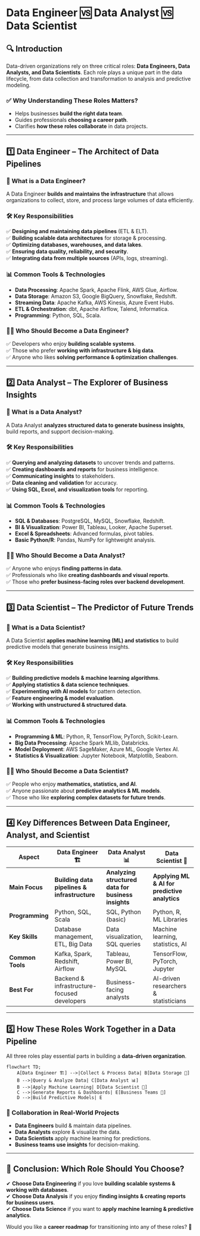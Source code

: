 # **Data Engineer 🆚 Data Analyst 🆚 Data Scientist**

## **🔍 Introduction**

Data-driven organizations rely on three critical roles: **Data Engineers, Data Analysts, and Data Scientists**. Each role plays a unique part in the data lifecycle, from data collection and transformation to analysis and predictive modeling.

### **✅ Why Understanding These Roles Matters?**

- Helps businesses **build the right data team**.
- Guides professionals **choosing a career path**.
- Clarifies **how these roles collaborate** in data projects.

---

## **1️⃣ Data Engineer – The Architect of Data Pipelines**

### **📌 What is a Data Engineer?**

A Data Engineer **builds and maintains the infrastructure** that allows organizations to collect, store, and process large volumes of data efficiently.

### **🛠 Key Responsibilities**

✅ **Designing and maintaining data pipelines** (ETL & ELT).  
✅ **Building scalable data architectures** for storage & processing.  
✅ **Optimizing databases, warehouses, and data lakes**.  
✅ **Ensuring data quality, reliability, and security**.  
✅ **Integrating data from multiple sources** (APIs, logs, streaming).

### **📊 Common Tools & Technologies**

- **Data Processing**: Apache Spark, Apache Flink, AWS Glue, Airflow.
- **Data Storage**: Amazon S3, Google BigQuery, Snowflake, Redshift.
- **Streaming Data**: Apache Kafka, AWS Kinesis, Azure Event Hubs.
- **ETL & Orchestration**: dbt, Apache Airflow, Talend, Informatica.
- **Programming**: Python, SQL, Scala.

### **🧑‍💼 Who Should Become a Data Engineer?**

✅ Developers who enjoy **building scalable systems**.  
✅ Those who prefer **working with infrastructure & big data**.  
✅ Anyone who likes **solving performance & optimization challenges**.

---

## **2️⃣ Data Analyst – The Explorer of Business Insights**

### **📌 What is a Data Analyst?**

A Data Analyst **analyzes structured data to generate business insights**, build reports, and support decision-making.

### **🛠 Key Responsibilities**

✅ **Querying and analyzing datasets** to uncover trends and patterns.  
✅ **Creating dashboards and reports** for business intelligence.  
✅ **Communicating insights** to stakeholders.  
✅ **Data cleaning and validation** for accuracy.  
✅ **Using SQL, Excel, and visualization tools** for reporting.

### **📊 Common Tools & Technologies**

- **SQL & Databases**: PostgreSQL, MySQL, Snowflake, Redshift.
- **BI & Visualization**: Power BI, Tableau, Looker, Apache Superset.
- **Excel & Spreadsheets**: Advanced formulas, pivot tables.
- **Basic Python/R**: Pandas, NumPy for lightweight analysis.

### **🧑‍💼 Who Should Become a Data Analyst?**

✅ Anyone who enjoys **finding patterns in data**.  
✅ Professionals who like **creating dashboards and visual reports**.  
✅ Those who **prefer business-facing roles over backend development**.

---

## **3️⃣ Data Scientist – The Predictor of Future Trends**

### **📌 What is a Data Scientist?**

A Data Scientist **applies machine learning (ML) and statistics** to build predictive models that generate business insights.

### **🛠 Key Responsibilities**

✅ **Building predictive models & machine learning algorithms**.  
✅ **Applying statistics & data science techniques**.  
✅ **Experimenting with AI models** for pattern detection.  
✅ **Feature engineering & model evaluation**.  
✅ **Working with unstructured & structured data**.

### **📊 Common Tools & Technologies**

- **Programming & ML**: Python, R, TensorFlow, PyTorch, Scikit-Learn.
- **Big Data Processing**: Apache Spark MLlib, Databricks.
- **Model Deployment**: AWS SageMaker, Azure ML, Google Vertex AI.
- **Statistics & Visualization**: Jupyter Notebook, Matplotlib, Seaborn.

### **🧑‍💼 Who Should Become a Data Scientist?**

✅ People who enjoy **mathematics, statistics, and AI**.  
✅ Anyone passionate about **predictive analytics & ML models**.  
✅ Those who like **exploring complex datasets for future trends**.

---

## **4️⃣ Key Differences Between Data Engineer, Analyst, and Scientist**

| **Aspect**       | **Data Engineer** 🏗️                         | **Data Analyst** 📊                                 | **Data Scientist** 🔬                         |
| ---------------- | -------------------------------------------- | --------------------------------------------------- | --------------------------------------------- |
| **Main Focus**   | **Building data pipelines & infrastructure** | **Analyzing structured data for business insights** | **Applying ML & AI for predictive analytics** |
| **Programming**  | Python, SQL, Scala                           | SQL, Python (basic)                                 | Python, R, ML Libraries                       |
| **Key Skills**   | Database management, ETL, Big Data           | Data visualization, SQL queries                     | Machine learning, statistics, AI              |
| **Common Tools** | Kafka, Spark, Redshift, Airflow              | Tableau, Power BI, MySQL                            | TensorFlow, PyTorch, Jupyter                  |
| **Best For**     | Backend & infrastructure-focused developers  | Business-facing analysts                            | AI-driven researchers & statisticians         |

---

## **5️⃣ How These Roles Work Together in a Data Pipeline**

All three roles play essential parts in building a **data-driven organization**.

```mermaid
flowchart TD;
    A[Data Engineer 🏗️] -->|Collect & Process Data| B[Data Storage 🏢]
    B -->|Query & Analyze Data| C[Data Analyst 📊]
    B -->|Apply Machine Learning| D[Data Scientist 🔬]
    C -->|Generate Reports & Dashboards| E[Business Teams 🏢]
    D -->|Build Predictive Models| E
```

### **📌 Collaboration in Real-World Projects**

- **Data Engineers** build & maintain data pipelines.
- **Data Analysts** explore & visualize the data.
- **Data Scientists** apply machine learning for predictions.
- **Business teams use insights** for decision-making.

---

## **🚀 Conclusion: Which Role Should You Choose?**

✔ **Choose Data Engineering** if you love **building scalable systems & working with databases**.  
✔ **Choose Data Analysis** if you enjoy **finding insights & creating reports for business users**.  
✔ **Choose Data Science** if you want to **apply machine learning & predictive analytics**.

Would you like a **career roadmap** for transitioning into any of these roles? 🚀
